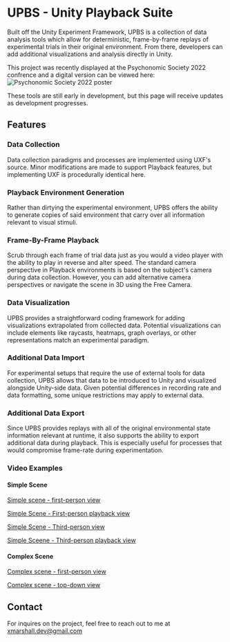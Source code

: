 # UPBS - Unity Playback Suite
Built off the Unity Experiment Framework, UPBS is a collection of data analysis tools which allow for deterministic, frame-by-frame replays of experimental trials in their original environment. From there, developers can add additional visualizations and analysis directly in Unity.

This project was recently displayed at the Psychonomic Society 2022 confrence and a digital version can be viewed here:
<img src="media/UPBS_Poster.png" alt="Psychonomic Society 2022 poster">

These tools are still early in development, but this page will receive updates as development progresses.

## Features

### Data Collection
Data collection paradigms and processes are implemented using UXF's source. Minor modifications are made to support Playback features, but implementing UXF is procedurally identical here.

### Playback Environment Generation
Rather than dirtying the experimental environment, UPBS offers the ability to generate copies of said environment that carry over all information relevant to visual stimuli.

### Frame-By-Frame Playback
Scrub through each frame of trial data just as you would a video player with the ability to play in reverse and alter speed. The standard camera perspective in Playback environments is based on the subject's camera during data collection. However, you can add alternative camera perspectives or navigate the scene in 3D using the Free Camera.

### Data Visualization
UPBS provides a straightforward coding framework for adding visualizations extrapolated from collected data. Potential visualizations can include elements like raycasts, heatmaps, graph overlays, or other representations match an experimental paradigm.

### Additional Data Import
For experimental setups that require the use of external tools for data collection, UPBS allows that data to be introduced to Unity and visualized alongside Unity-side data. Given potential differences in recording rate and data formatting, some unique restrictions may apply to external data.

### Additional Data Export
Since UPBS provides replays with all of the original environmental state information relevant at runtime, it also supports the ability to export additional data during playback. This is especially useful for processes that would compromise frame-rate during experimentation.

### Video Examples

#### Simple Scene

[Simple scene - first-person view](Videos/DemoVideo_FPReconstructed90FPS.mp4)

[Simple Scene - First-person playback view](Videos/DemoVideo_PlaybackFPOBS.mp4)

[Simple Scene - Third-person view](Videos/DemoVideo_TPReconstructed.mp4)

[Simple Sceene - Third-person playback view](Videos/DemoVideo_PlaybackTPOBS.mp4)

#### Complex Scene

[Complex scene - first-person view](Videos/Movie5.mp4)

[Complex scene - top-down view](Videos/Movie6.mp4)

## Contact
For inquires on the project, feel free to reach out to me at xmarshall.dev@gmail.com
